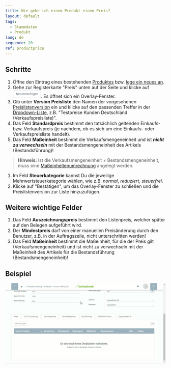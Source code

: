 ```yaml
---
title: Wie gebe ich einem Produkt einen Preis?
layout: default
tags:
  - Stammdaten
  - Produkt
lang: de
sequence: 20
ref: productprice
---
```


## Schritte
1. Öffne den Eintrag eines bestehenden [Produktes](Menu) bzw. [lege ein neues an](NeuesProdukt).
1. Gehe zur Registerkarte "Preis" unten auf der Seite und klicke auf !["Neu hinzufügen"](assets/Neu_hinzufuegen_Button.png). Es öffnet sich ein Overlay-Fenster.
1. Gib unter **Version Preisliste** den Namen der vorgesehenen [Preislistenversion](Preislistenversion_anlegen) ein und klicke auf den passenden Treffer in der [Dropdown-Liste](Keyboard_Shortcuts_Liste), z.B. "Testpreise Kunden Deutschland (Verkaufspreisliste)".
1. Das Feld **Standardpreis** bestimmt den tatsächlich geltenden Einkaufs- bzw. Verkaufspreis (je nachdem, ob es sich um eine Einkaufs- oder Verkaufspreisliste handelt).
1. Das Feld **Maßeinheit** bestimmt die Verkaufsmengeneinheit und ist ***nicht zu verwechseln*** mit der Bestandsmengeneinheit des Artikels (Bestandsführung)!
 >**Hinweis:** Ist die Verkaufsmengeneinheit ≠ Bestandsmengeneinheit, muss eine [Maßeinheitenumrechnung](Masseinheiten_umrechnen) angelegt werden.

1. Im Feld **Steuerkategorie** kannst Du die jeweilige Mehrwertsteuerkategorie wählen, wie z.B. *normal*, *reduziert*, *steuerfrei*.
1. Klicke auf "Bestätigen", um das Overlay-Fenster zu schließen und die Preislistenversion zur Liste hinzuzufügen.

## Weitere wichtige Felder
1. Das Feld **Auszeichnungspreis** bestimmt den Listenpreis, welcher später auf den Belegen aufgeführt wird.
1. Der **Mindestpreis** darf von einer manuellen Preisänderung durch den Benutzer, z.B. in der Auftragszeile, nicht unterschritten werden!
1. Das Feld **Maßeinheit** bestimmt die Maßeinheit, für die der Preis gilt (Verkaufsmengeneinheit) und ist nicht zu verwechseln mit der Maßeinheit des Artikels für die Bestandsführung (Bestandsmengeneinheit)!

## Beispiel
![](assets/neuerproduktpreis.gif)
